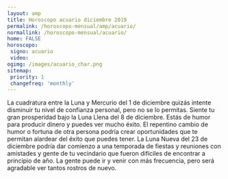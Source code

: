 ```yaml
---
layout: amp
title: Horoscopo acuario diciembre 2019 
permalink: /horoscopo-mensual/amp/acuario/
normallink: /horoscopo-mensual/acuario/
home: FALSE
horoscopo:
 signo: acuario
 video:  
ogimg: /images/acuario_char.png
sitemap:
 priority: 1
 changefreq: 'monthly'
---
```



La cuadratura entre la Luna y Mercurio del 1 de diciembre quizás intente disminuir tu nivel de confianza personal, pero no se lo permitas. Siente tu gran prosperidad bajo la Luna Llena del 8 de diciembre. Estás de humor para producir dinero y puedes ver mucho éxito. El repentino cambio de humor o fortuna de otra persona podría crear oportunidades que te permitan alardear del éxito que puedes tener. La Luna Nueva del 23 de diciembre podría dar comienzo a una temporada de fiestas y reuniones con amistades y gente de tu vecindario que fueron difíciles de encontrar a principio de año. La gente puede ir y venir con más frecuencia, pero será agradable ver tantos rostros de nuevo. 